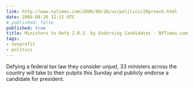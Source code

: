 ```yaml
---
link: http://www.nytimes.com/2008/09/26/us/politics/26preach.html
date: 2008-09-26 12:31 UTC
# published: false
published: true
title: Ministers to Defy I.R.S. by Endorsing Candidates - NYTimes.com
tags:
- nonprofit
- politics
---
```


Defying a federal tax law they consider unjust, 33 ministers across the country will take to their pulpits this Sunday and publicly endorse a candidate for president.
